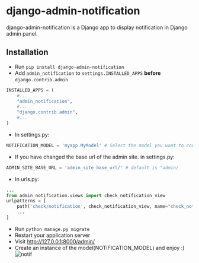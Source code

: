 # django-admin-notification
django-admin-notification is a Django app to display notification in Django admin panel.
## Installation
- Run `pip install django-admin-notification`
- Add `admin_notification` to `settings.INSTALLED_APPS` **before** `django.contrib.admin`
```python
INSTALLED_APPS = (
    #...
    "admin_notification",
    #...
    "django.contrib.admin",
    #...
)

```
- In settings.py:
```python
NOTIFICATION_MODEL = 'myapp.MyModel' # Select the model you want to control, for example: "accounts.Message"
```
- If you have changed the base url of the admin site. in settings.py: 
```python
ADMIN_SITE_BASE_URL = 'admin_site_base_url/' # default is "admin/
```
- In urls.py:
```python
...
from admin_notification.views import check_notification_view
urlpatterns = [
    path('check/notification', check_notification_view, name="check_notifications"),
    ...
]

```
- Run `python manage.py migrate`
- Restart your application server
- Visit http://127.0.0.1:8000/admin/
- Create an instance of the model(NOTIFICATION_MODEL) and enjoy :)
![notif](https://user-images.githubusercontent.com/78421033/182895917-8c9cbc58-03df-48f8-b231-8f8a50c8162f.jpg)